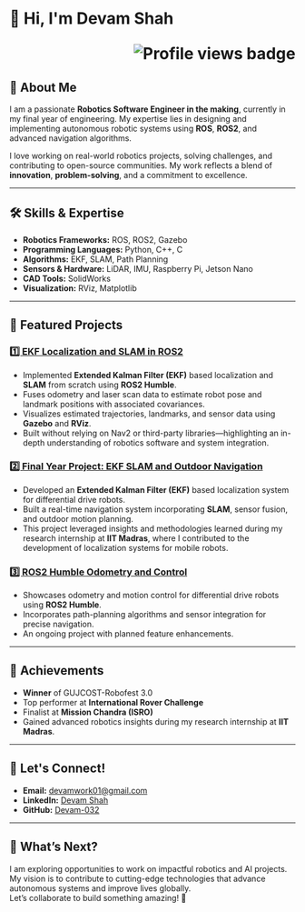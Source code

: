 # 👋 Hi, I'm Devam Shah  <p align="right"><img src="https://komarev.com/ghpvc/?username=Devam-032" alt="Profile views badge"></p>

## 🚀 About Me
I am a passionate **Robotics Software Engineer in the making**, currently in my final year of engineering. My expertise lies in designing and implementing autonomous robotic systems using **ROS**, **ROS2**, and advanced navigation algorithms.  

I love working on real-world robotics projects, solving challenges, and contributing to open-source communities. My work reflects a blend of **innovation**, **problem-solving**, and a commitment to excellence.

---

## 🛠️ Skills & Expertise
- **Robotics Frameworks:** ROS, ROS2, Gazebo  
- **Programming Languages:** Python, C++, C  
- **Algorithms:** EKF, SLAM, Path Planning  
- **Sensors & Hardware:** LiDAR, IMU, Raspberry Pi, Jetson Nano  
- **CAD Tools:** SolidWorks  
- **Visualization:** RViz, Matplotlib  

---

## 📂 Featured Projects

### [1️⃣ EKF Localization and SLAM in ROS2](https://github.com/Devam-032/ekf_localization_ros2)
- Implemented **Extended Kalman Filter (EKF)** based localization and **SLAM** from scratch using **ROS2 Humble**.
- Fuses odometry and laser scan data to estimate robot pose and landmark positions with associated covariances.
- Visualizes estimated trajectories, landmarks, and sensor data using **Gazebo** and **RViz**.
- Built without relying on Nav2 or third-party libraries—highlighting an in-depth understanding of robotics software and system integration.

### [2️⃣ Final Year Project: EKF SLAM and Outdoor Navigation](https://github.com/Devam-032/EKF_SLAM-and-Outdoor-Navigation-of-a-differential-drive-robot)
- Developed an **Extended Kalman Filter (EKF)** based localization system for differential drive robots.  
- Built a real-time navigation system incorporating **SLAM**, sensor fusion, and outdoor motion planning.  
- This project leveraged insights and methodologies learned during my research internship at **IIT Madras**, where I contributed to the development of localization systems for mobile robots.  

### [3️⃣ ROS2 Humble Odometry and Control](https://github.com/Devam-032/ros2_humble_odometry_and_control)
- Showcases odometry and motion control for differential drive robots using **ROS2 Humble**.  
- Incorporates path-planning algorithms and sensor integration for precise navigation.  
- An ongoing project with planned feature enhancements.

---

## 🌟 Achievements
- **Winner** of GUJCOST-Robofest 3.0  
- Top performer at **International Rover Challenge**  
- Finalist at **Mission Chandra (ISRO)**  
- Gained advanced robotics insights during my research internship at **IIT Madras**.

---

## 💋 Let's Connect!
- **Email:** [devamwork01@gmail.com](mailto:devamwork01@gmail.com)  
- **LinkedIn:** [Devam Shah](https://www.linkedin.com/in/devam-shah-0a8918227/)  
- **GitHub:** [Devam-032](https://github.com/Devam-032)

---

## 🔭 What’s Next?
I am exploring opportunities to work on impactful robotics and AI projects. My vision is to contribute to cutting-edge technologies that advance autonomous systems and improve lives globally.  
Let’s collaborate to build something amazing! 🚀

